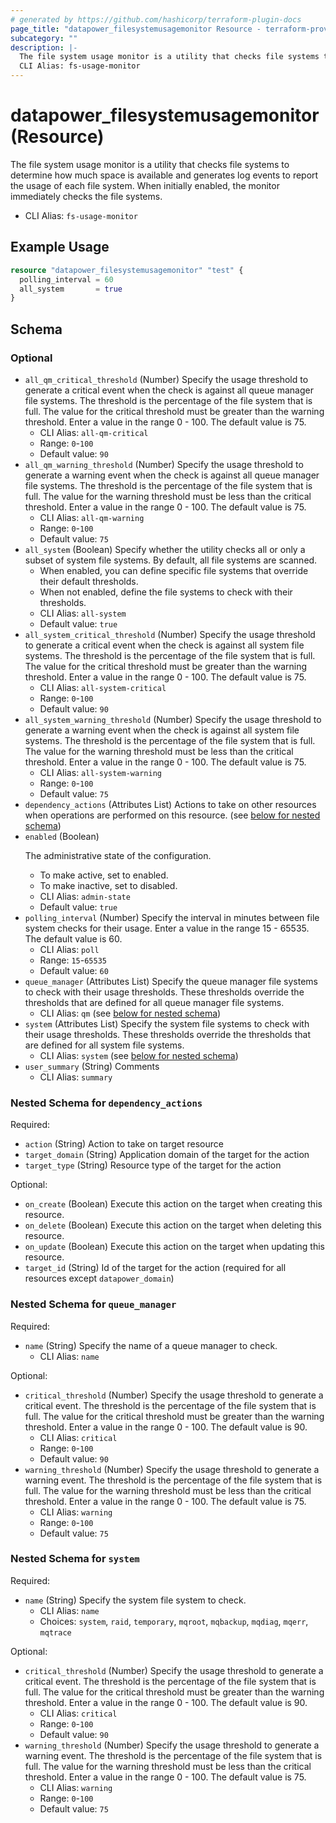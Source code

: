 ```yaml
---
# generated by https://github.com/hashicorp/terraform-plugin-docs
page_title: "datapower_filesystemusagemonitor Resource - terraform-provider-datapower"
subcategory: ""
description: |-
  The file system usage monitor is a utility that checks file systems to determine how much space is available and generates log events to report the usage of each file system. When initially enabled, the monitor immediately checks the file systems.
  CLI Alias: fs-usage-monitor
---
```


# datapower_filesystemusagemonitor (Resource)

The file system usage monitor is a utility that checks file systems to determine how much space is available and generates log events to report the usage of each file system. When initially enabled, the monitor immediately checks the file systems.
  - CLI Alias: `fs-usage-monitor`

## Example Usage

```terraform
resource "datapower_filesystemusagemonitor" "test" {
  polling_interval = 60
  all_system       = true
}
```

<!-- schema generated by tfplugindocs -->
## Schema

### Optional

- `all_qm_critical_threshold` (Number) Specify the usage threshold to generate a critical event when the check is against all queue manager file systems. The threshold is the percentage of the file system that is full. The value for the critical threshold must be greater than the warning threshold. Enter a value in the range 0 - 100. The default value is 75.
  - CLI Alias: `all-qm-critical`
  - Range: `0`-`100`
  - Default value: `90`
- `all_qm_warning_threshold` (Number) Specify the usage threshold to generate a warning event when the check is against all queue manager file systems. The threshold is the percentage of the file system that is full. The value for the warning threshold must be less than the critical threshold. Enter a value in the range 0 - 100. The default value is 75.
  - CLI Alias: `all-qm-warning`
  - Range: `0`-`100`
  - Default value: `75`
- `all_system` (Boolean) Specify whether the utility checks all or only a subset of system file systems. By default, all file systems are scanned. <ul><li>When enabled, you can define specific file systems that override their default thresholds.</li><li>When not enabled, define the file systems to check with their thresholds.</li></ul>
  - CLI Alias: `all-system`
  - Default value: `true`
- `all_system_critical_threshold` (Number) Specify the usage threshold to generate a critical event when the check is against all system file systems. The threshold is the percentage of the file system that is full. The value for the critical threshold must be greater than the warning threshold. Enter a value in the range 0 - 100. The default value is 75.
  - CLI Alias: `all-system-critical`
  - Range: `0`-`100`
  - Default value: `90`
- `all_system_warning_threshold` (Number) Specify the usage threshold to generate a warning event when the check is against all system file systems. The threshold is the percentage of the file system that is full. The value for the warning threshold must be less than the critical threshold. Enter a value in the range 0 - 100. The default value is 75.
  - CLI Alias: `all-system-warning`
  - Range: `0`-`100`
  - Default value: `75`
- `dependency_actions` (Attributes List) Actions to take on other resources when operations are performed on this resource. (see [below for nested schema](#nestedatt--dependency_actions))
- `enabled` (Boolean) <p>The administrative state of the configuration.</p><ul><li>To make active, set to enabled.</li><li>To make inactive, set to disabled.</li></ul>
  - CLI Alias: `admin-state`
  - Default value: `true`
- `polling_interval` (Number) Specify the interval in minutes between file system checks for their usage. Enter a value in the range 15 - 65535. The default value is 60.
  - CLI Alias: `poll`
  - Range: `15`-`65535`
  - Default value: `60`
- `queue_manager` (Attributes List) Specify the queue manager file systems to check with their usage thresholds. These thresholds override the thresholds that are defined for all queue manager file systems.
  - CLI Alias: `qm` (see [below for nested schema](#nestedatt--queue_manager))
- `system` (Attributes List) Specify the system file systems to check with their usage thresholds. These thresholds override the thresholds that are defined for all system file systems.
  - CLI Alias: `system` (see [below for nested schema](#nestedatt--system))
- `user_summary` (String) Comments
  - CLI Alias: `summary`

<a id="nestedatt--dependency_actions"></a>
### Nested Schema for `dependency_actions`

Required:

- `action` (String) Action to take on target resource
- `target_domain` (String) Application domain of the target for the action
- `target_type` (String) Resource type of the target for the action

Optional:

- `on_create` (Boolean) Execute this action on the target when creating this resource.
- `on_delete` (Boolean) Execute this action on the target when deleting this resource.
- `on_update` (Boolean) Execute this action on the target when updating this resource.
- `target_id` (String) Id of the target for the action (required for all resources except `datapower_domain`)


<a id="nestedatt--queue_manager"></a>
### Nested Schema for `queue_manager`

Required:

- `name` (String) Specify the name of a queue manager to check.
  - CLI Alias: `name`

Optional:

- `critical_threshold` (Number) Specify the usage threshold to generate a critical event. The threshold is the percentage of the file system that is full. The value for the critical threshold must be greater than the warning threshold. Enter a value in the range 0 - 100. The default value is 90.
  - CLI Alias: `critical`
  - Range: `0`-`100`
  - Default value: `90`
- `warning_threshold` (Number) Specify the usage threshold to generate a warning event. The threshold is the percentage of the file system that is full. The value for the warning threshold must be less than the critical threshold. Enter a value in the range 0 - 100. The default value is 75.
  - CLI Alias: `warning`
  - Range: `0`-`100`
  - Default value: `75`


<a id="nestedatt--system"></a>
### Nested Schema for `system`

Required:

- `name` (String) Specify the system file system to check.
  - CLI Alias: `name`
  - Choices: `system`, `raid`, `temporary`, `mqroot`, `mqbackup`, `mqdiag`, `mqerr`, `mqtrace`

Optional:

- `critical_threshold` (Number) Specify the usage threshold to generate a critical event. The threshold is the percentage of the file system that is full. The value for the critical threshold must be greater than the warning threshold. Enter a value in the range 0 - 100. The default value is 90.
  - CLI Alias: `critical`
  - Range: `0`-`100`
  - Default value: `90`
- `warning_threshold` (Number) Specify the usage threshold to generate a warning event. The threshold is the percentage of the file system that is full. The value for the warning threshold must be less than the critical threshold. Enter a value in the range 0 - 100. The default value is 75.
  - CLI Alias: `warning`
  - Range: `0`-`100`
  - Default value: `75`
